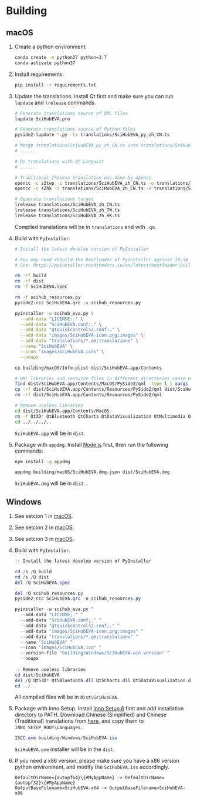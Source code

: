 # Building

## macOS

1. Create a python environment.

   ```bash
   conda create -n python37 python=3.7
   conda activate python37
   ```

2. Install requirements.

   ```bash
   pip install -r requirements.txt
   ```

3. Update the translations. Install Qt first and make sure you can run `lupdate` and `lrelease` commands.

   ```bash
   # Generate translations source of QML files
   lupdate SciHubEVA.pro
   
   # Generate translations source of Python files
   pyside2-lupdate *.py -ts translations/SciHubEVA_py_zh_CN.ts
   
   # Merge translations/SciHubEVA_py_zh_CN.ts into translations/SciHubEVA_zh_CN.ts manually
   # ......
   
   # Do translations with Qt Linguist
   # ......
   
   # Traditional Chinese translation was done by opencc
   opencc -c s2twp -i translations/SciHubEVA_zh_CN.ts -o translations/SciHubEVA_zh_TW.ts
   opencc -c s2hk -i translations/SciHubEVA_zh_CN.ts -o translations/SciHubEVA_zh_HK.ts
   
   # Generate translations target
   lrelease translations/SciHubEVA_zh_CN.ts
   lrelease translations/SciHubEVA_zh_TW.ts
   lrelease translations/SciHubEVA_zh_HK.ts
   ```

   Complied translations will be in `translations` end with `.qm`.

4. Build with `PyInstaller`.

   ```bash
   # Install the latest develop version of PyInstaller
   
   # You may need rebuild the bootloader of PyInstaller against 10.14 SDK to fully support dark theme
   # See: https://pyinstaller.readthedocs.io/en/latest/bootloader-building.html
   
   rm -rf build
   rm -rf dist
   rm -f SciHubEVA.spec
   
   rm -f scihub_resources.py
   pyside2-rcc SciHubEVA.qrc -o scihub_resources.py
   
   pyinstaller -w scihub_eva.py \
     --add-data "LICENSE:." \
     --add-data "SciHubEVA.conf:." \
     --add-data "qtquickcontrols2.conf:." \
     --add-data "images/SciHubEVA-icon.png:images" \
     --add-data "translations/*.qm:translations" \
     --name "SciHubEVA" \
     --icon "images/SciHubEVA.icns" \
     --noupx
   
   cp building/macOS/Info.plist dist/SciHubEVA.app/Contents
   
   # QML libraries and resource files in different directories cause errors.
   find dist/SciHubEVA.app/Contents/MacOS/PySide2/qml -type l | xargs rm -f
   cp -rf dist/SciHubEVA.app/Contents/Resources/PySide2/qml dist/SciHubEVA.app/Contents/MacOS/PySide2
   rm -rf dist/SciHubEVA.app/Contents/Resources/PySide2/qml
   
   # Remove useless libraries
   cd dist/SciHubEVA.app/Contents/MacOS
   rm -f Qt3D* QtBluetooth QtCharts QtDataVisualization QtMultimedia QtMultimediaQuick QtNfc QtPurchasing QtQuickTest QtScxml QtSensors QtTest QtWebChannel QtWebEngine QtWebEngineCore
   cd ../../../..
   ```
   
   `SciHubEVA.app` will be in `dist`.
   
5. Package with `appdmg`. Install [Node.js](https://nodejs.org) first, then run the following commands:

   ```bash
   npm install -g appdmg
   
   appdmg building/macOS/SciHubEVA.dmg.json dist/SciHubEVA.dmg
   ```

   `SciHubEVA.dmg` will be in `dist `.

## Windows

1. See setcion 1 in [macOS](#macOS).
2. See setcion 2 in [macOS](#macOS).
3. See setcion 3 in [macOS](#macOS).
4. Build with `PyInstaller`.

   ```powershell
   :: Install the latest develop version of PyInstaller
   
   rd /s /Q build
   rd /s /Q dist
   del /Q SciHubEVA.spec
   
   del /Q scihub_resources.py
   pyside2-rcc SciHubEVA.qrc -o scihub_resources.py
   
   pyinstaller -w scihub_eva.py ^
     --add-data "LICENSE;." ^
     --add-data "SciHubEVA.conf;." ^
     --add-data "qtquickcontrols2.conf;." ^
     --add-data "images/SciHubEVA-icon.png;images" ^
     --add-data "translations/*.qm;translations" ^
     --name "SciHubEVA" ^
     --icon "images/SciHubEVA.ico" ^
     --version-file "building/Windows/SciHubEVA.win.version" ^
     --noupx
     
   :: Remove useless libraries
   cd dist/SciHubEVA
   del /Q Qt53D* Qt5Bluetooth.dll Qt5Charts.dll Qt5DataVisualization.dll Qt5Multimedia.dll Qt5MultimediaQuick.dll Qt5Nfc.dll Qt5Purchasing.dll Qt5QuickTest.dll Qt5Scxml.dll Qt5Sensors.dll Qt5Test.dll Qt5WebChannel.dll Qt5WebEngine.dll Qt5WebEngineCore.dll
   cd ../..
   ```

   All compiled files will be in `dist\SciHubEVA`.

5. Package with Inno Setup. Install [Inno Setup 6](http://www.jrsoftware.org/isinfo.php) first and add installation directory to PATH. Download Chinese (Simplified) and Chinese (Traditional) translations from [here](http://www.jrsoftware.org/files/istrans/), and copy them to `INNO_SETUP_ROOT\Languages`.

   ```powershell
   ISCC.exe building/Windows/SciHubEVA.iss
   ```

   `SciHubEVA.exe` installer will be in the `dist`.

6. If you need a x86 version, please make sure you have a x86 version python environment, and modify the `SciHubEVA.iss` accordingly.

   ```text
   DefaultDirName={autopf64}\{#MyAppName} -> DefaultDirName={autopf32}\{#MyAppName}
   OutputBaseFilename=SciHubEVA-x64 -> OutputBaseFilename=SciHubEVA-x86
   ```
